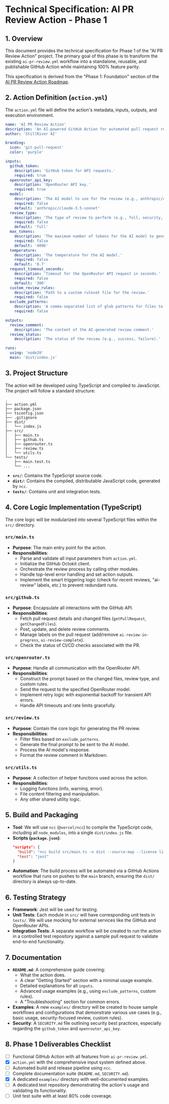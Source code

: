 # Technical Specification: AI PR Review Action - Phase 1

## 1. Overview

This document provides the technical specification for Phase 1 of the "AI PR Review Action" project. The primary goal of this phase is to transform the existing `ai-pr-review.yml` workflow into a standalone, reusable, and publishable GitHub Action while maintaining 100% feature parity.

This specification is derived from the "Phase 1: Foundation" section of the [AI PR Review Action Roadmap](docs/roadmaps/roadmap-ai-pr-review-action.md).

## 2. Action Definition (`action.yml`)

The `action.yml` file will define the action's metadata, inputs, outputs, and execution environment.

```yaml
name: 'AI PR Review Action'
description: 'An AI-powered GitHub Action for automated pull request reviews using OpenRouter.'
author: 'StillRiver AI'

branding:
  icon: 'git-pull-request'
  color: 'purple'

inputs:
  github_token:
    description: 'GitHub token for API requests.'
    required: true
  openrouter_api_key:
    description: 'OpenRouter API key.'
    required: true
  model:
    description: 'The AI model to use for the review (e.g., anthropic/claude-3.5-sonnet).'
    required: false
    default: 'anthropic/claude-3.5-sonnet'
  review_type:
    description: 'The type of review to perform (e.g., full, security, performance).'
    required: false
    default: 'full'
  max_tokens:
    description: 'The maximum number of tokens for the AI model to generate.'
    required: false
    default: '4096'
  temperature:
    description: 'The temperature for the AI model.'
    required: false
    default: '0.7'
  request_timeout_seconds:
    description: 'Timeout for the OpenRouter API request in seconds.'
    required: false
    default: '300'
  custom_review_rules:
    description: 'Path to a custom ruleset file for the review.'
    required: false
  exclude_patterns:
    description: 'A comma-separated list of glob patterns for files to exclude from the review.'
    required: false

outputs:
  review_comment:
    description: 'The content of the AI-generated review comment.'
  review_status:
    description: 'The status of the review (e.g., success, failure).'

runs:
  using: 'node20'
  main: 'dist/index.js'
```

## 3. Project Structure

The action will be developed using TypeScript and compiled to JavaScript. The project will follow a standard structure:

```
.
├── action.yml
├── package.json
├── tsconfig.json
├── .gitignore
├── dist/
│   └── index.js
├── src/
│   ├── main.ts
│   ├── github.ts
│   ├── openrouter.ts
│   ├── review.ts
│   └── utils.ts
└── tests/
    ├── main.test.ts
    └── ...
```

-   **`src/`**: Contains the TypeScript source code.
-   **`dist/`**: Contains the compiled, distributable JavaScript code, generated by `ncc`.
-   **`tests/`**: Contains unit and integration tests.

## 4. Core Logic Implementation (TypeScript)

The core logic will be modularized into several TypeScript files within the `src/` directory.

### `src/main.ts`
-   **Purpose**: The main entry point for the action.
-   **Responsibilities**:
    -   Parse and validate all input parameters from `action.yml`.
    -   Initialize the GitHub Octokit client.
    -   Orchestrate the review process by calling other modules.
    -   Handle top-level error handling and set action outputs.
    -   Implement the smart triggering logic (check for recent reviews, "ai-review" labels, etc.) to prevent redundant runs.

### `src/github.ts`
-   **Purpose**: Encapsulate all interactions with the GitHub API.
-   **Responsibilities**:
    -   Fetch pull request details and changed files (`getPullRequest`, `getChangedFiles`).
    -   Post, update, and delete review comments.
    -   Manage labels on the pull request (add/remove `ai-review-in-progress`, `ai-review-complete`).
    -   Check the status of CI/CD checks associated with the PR.

### `src/openrouter.ts`
-   **Purpose**: Handle all communication with the OpenRouter API.
-   **Responsibilities**:
    -   Construct the prompt based on the changed files, review type, and custom rules.
    -   Send the request to the specified OpenRouter model.
    -   Implement retry logic with exponential backoff for transient API errors.
    -   Handle API timeouts and rate limits gracefully.

### `src/review.ts`
-   **Purpose**: Contain the core logic for generating the PR review.
-   **Responsibilities**:
    -   Filter files based on `exclude_patterns`.
    -   Generate the final prompt to be sent to the AI model.
    -   Process the AI model's response.
    -   Format the review comment in Markdown.

### `src/utils.ts`
-   **Purpose**: A collection of helper functions used across the action.
-   **Responsibilities**:
    -   Logging functions (info, warning, error).
    -   File content filtering and manipulation.
    -   Any other shared utility logic.

## 5. Build and Packaging

-   **Tool**: We will use `ncc` (`@vercel/ncc`) to compile the TypeScript code, including all `node_modules`, into a single `dist/index.js` file.
-   **Scripts (`package.json`)**:
    ```json
    "scripts": {
      "build": "ncc build src/main.ts -o dist --source-map --license licenses.txt",
      "test": "jest"
    }
    ```
-   **Automation**: The build process will be automated via a GitHub Actions workflow that runs on pushes to the `main` branch, ensuring the `dist/` directory is always up-to-date.

## 6. Testing Strategy

-   **Framework**: Jest will be used for testing.
-   **Unit Tests**: Each module in `src/` will have corresponding unit tests in `tests/`. We will use mocking for external services like the GitHub and OpenRouter APIs.
-   **Integration Tests**: A separate workflow will be created to run the action in a controlled test repository against a sample pull request to validate end-to-end functionality.

## 7. Documentation

-   **`README.md`**: A comprehensive guide covering:
    -   What the action does.
    -   A clear "Getting Started" section with a minimal usage example.
    -   Detailed explanations for all `inputs`.
    -   Advanced usage examples (e.g., using `exclude_patterns`, custom rules).
    -   A "Troubleshooting" section for common errors.
-   **Examples**: A new `examples/` directory will be created to house sample workflows and configurations that demonstrate various use cases (e.g., basic usage, security-focused review, custom rules).
-   **Security**: A `SECURITY.md` file outlining security best practices, especially regarding the `github_token` and `openrouter_api_key`.

## 8. Phase 1 Deliverables Checklist

-   [ ] Functional GitHub Action with all features from `ai-pr-review.yml`.
-   [x] `action.yml` with the comprehensive input system defined above.
-   [ ] Automated build and release pipeline using `ncc`.
-   [ ] Complete documentation suite (`README.md`, `SECURITY.md`).
-   [x] A dedicated `examples/` directory with well-documented examples.
-   [ ] A dedicated test repository demonstrating the action's usage and validating its functionality.
-   [ ] Unit test suite with at least 80% code coverage.
